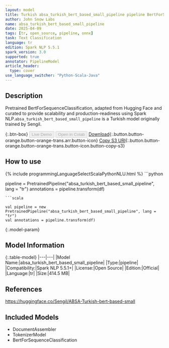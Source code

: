 ```yaml
---
layout: model
title: Turkish absa_turkish_bert_based_small_pipeline pipeline BertForSequenceClassification from Sengil
author: John Snow Labs
name: absa_turkish_bert_based_small_pipeline
date: 2025-04-09
tags: [tr, open_source, pipeline, onnx]
task: Text Classification
language: tr
edition: Spark NLP 5.5.1
spark_version: 3.0
supported: true
annotator: PipelineModel
article_header:
  type: cover
use_language_switcher: "Python-Scala-Java"
---
```


## Description

Pretrained BertForSequenceClassification, adapted from Hugging Face and curated to provide scalability and production-readiness using Spark NLP.`absa_turkish_bert_based_small_pipeline` is a Turkish model originally trained by Sengil.

{:.btn-box}
<button class="button button-orange" disabled>Live Demo</button>
<button class="button button-orange" disabled>Open in Colab</button>
[Download](https://s3.amazonaws.com/auxdata.johnsnowlabs.com/public/models/absa_turkish_bert_based_small_pipeline_tr_5.5.1_3.0_1744224986892.zip){:.button.button-orange.button-orange-trans.arr.button-icon}
[Copy S3 URI](s3://auxdata.johnsnowlabs.com/public/models/absa_turkish_bert_based_small_pipeline_tr_5.5.1_3.0_1744224986892.zip){:.button.button-orange.button-orange-trans.button-icon.button-copy-s3}

## How to use



<div class="tabs-box" markdown="1">
{% include programmingLanguageSelectScalaPythonNLU.html %}
```python

pipeline = PretrainedPipeline("absa_turkish_bert_based_small_pipeline", lang = "tr")
annotations =  pipeline.transform(df)   

```
```scala

val pipeline = new PretrainedPipeline("absa_turkish_bert_based_small_pipeline", lang = "tr")
val annotations = pipeline.transform(df)

```
</div>

{:.model-param}
## Model Information

{:.table-model}
|---|---|
|Model Name:|absa_turkish_bert_based_small_pipeline|
|Type:|pipeline|
|Compatibility:|Spark NLP 5.5.1+|
|License:|Open Source|
|Edition:|Official|
|Language:|tr|
|Size:|414.5 MB|

## References

https://huggingface.co/Sengil/ABSA-Turkish-bert-based-small

## Included Models

- DocumentAssembler
- TokenizerModel
- BertForSequenceClassification